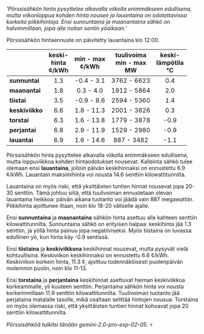*'Pörssisähkön hinta pysyttelee alkavalla viikolla enimmäkseen edullisena, mutta viikonloppua kohden hinta nousee ja lauantaina on odotettavissa korkeita piikkihintoja. Ensi sunnuntaina ja maanantaina sähkö on halvimmillaan, jopa alle nollan sentin yöaikaan.'*


Pörssisähkön hintaennuste on päivitetty lauantaina klo 12:00.

|    | keski-<br>hinta<br>¢/kWh | min - max<br>¢/kWh | tuulivoima<br>min - max<br>MW | keski-<br>lämpötila<br>°C |
|:---|:---:|:---:|:---:|:---:|
| **sunnuntai** | 1.3 | -0.4 - 3.1 | 3762 - 6623 | 0.4 |
| **maanantai** | 1.8 | 0.3 - 4.0 | 1912 - 5864 | 2.0 |
| **tiistai** | 3.5 | -0.9 - 8.6 | 2594 - 5360 | 1.4 |
| **keskiviikko** | 6.6 | 1.8 - 11.3 | 2001 - 3826 | 0.3 |
| **torstai** | 6.3 | 1.6 - 13.8 | 1779 - 3878 | -0.9 |
| **perjantai** | 6.8 | 2.9 - 11.9 | 1529 - 2980 | -0.9 |
| **lauantai** | 6.9 | 1.6 - 14.6 | 887 - 3482 | -1.1 |

Pörssisähkön hinta pysyttelee alkavalla viikolla enimmäkseen edullisena, mutta loppuviikkoa kohden hintaodotukset nousevat. Kalleinta sähkö tulee olemaan ensi **lauantaina**, jolloin päivän keskihinnaksi on ennustettu 6.9 ¢/kWh. Lauantain maksimihinta voi nousta 14.6 senttiin kilowattitunnilta.

Lauantaina on myös riski, että yksittäisten tuntien hinnat nousevat jopa 20-30 senttiin. Tämä johtuu siitä, että tuulivoiman ennustetaan olevan lauantaina heikkoa: päivän aikana tuotanto voi jäädä vain 887 megawattiin. Piikkihinta ajoittunee iltaan, noin klo 18-20 väliselle ajalle.

Ensi **sunnuntaina** ja **maanantaina** sähkön hinta asettuu alle kahteen senttiin kilowattitunnilta. Sunnuntaina sähkö on erityisen halpaa: keskihinta jää 1.3 senttiin, ja yöllä hinta painuu jopa negatiiviseksi. Myös tiistaina on luvassa edullinen yö, kun hinta käy -0.9 sentissä.

Ensi **tiistaina** ja **keskiviikkona** keskihinnat nousevat, mutta pysyvät vielä kohtuullisina. Keskiviikon keskihinnaksi on ennustettu 6.6 ¢/kWh. Keskiviikon korkein hinta, 11.3 ¢, ajoittuu todennäköisesti puolenpäivän molemmin puolin, noin klo 11-13.

Ensi **torstaina** ja **perjantaina** keskihinnat asettuvat hieman keskiviikkoa korkeammalle, yli kuuteen senttiin. Perjantaina sähkön hinta voi nousta korkeimmillaan 11.9 senttiin kilowattitunnilta. Tuulivoiman tuotanto jää perjataina matalalle tasolle, mikä osaltaan selittää hintojen nousua. Torstaina on myös olemassa riski, että yksittäisten tuntien hinnat kohoavat jopa 20 senttiin kilowattitunnilta.

*Pörssisähköä tulkitsi tänään gemini-2.0-pro-exp-02-05.* ⚡

